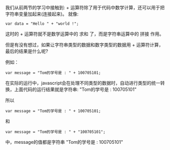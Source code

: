 我们从前两节的学习中接触到: + 运算符除了用于代码中数学计算，还可以用于把字符串变量加起来(连接起来)。
就像:

    var data = "Hello " + "world !";

这时的 + 运算符就不是数学运算中的 求和 了，而是字符串运算中的 拼接 作用。

但是有没有想过，如果让字符串类型的数据和数字类型的数据用 + 运算符计算，最后的结果是什么呢?

例如：

    var message = "Tom的学号是 : " + 100705101;

在实际的运行中，javascript会在处理不同类型的数据时，自动进行类型的统一转换，上面代码的运行结果就是字符串: "Tom的学号是 : 100705101"

所以 

    var message = "Tom的学号是 : " + 100705101;

和 

    var message = "Tom的学号是 : " + "100705101";

中，message的值都是字符串 "Tom的学号是 : 100705101"
